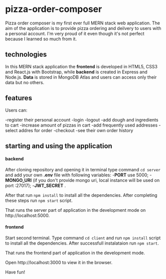 # pizza-order-composer

Pizza order composer is my first ever full MERN stack web application. The aim of the application is to provide pizza ordering and deilvery to users with a personal account. I'm very proud of it even though it's not perfect because I learned so much from it.

## technologies

In this MERN stack application the **frontend** is developed in HTML5, CSS3 and React.js with Bootstrap, while **backend** is created in Express and Node.js.
**Data** is stored in MongoDB Atlas and users can access only their data but no others.

## features

Users can:

-register their personal account
-login
-logout
-add dough and ingredients to cart
-increase amount of pizzas in cart
-add frequently used addresses
-select addres for order
-checkout
-see their own order history

## starting and using the application

#### backend

After cloning repository and opening it in terminal type command `cd server` and add your own **.env** file with following variables: 
-**PORT** use 5000; 
-**MONGO_URI** (if you don't provide mongo uri, local instance will be used on port :27017);
-**JWT_SECRET** . 

After that run `npm install` to install all the dependencies. After completing these steps run `npm start` script.

That runs the server part of application in the development mode on http://localhost:5000.

#### frontend

Start second terminal. Type command `cd client` and run `npm install` script to install all the dependencies. After successfull instalataion run `npm start`.

That runs the frontend part of application in the development mode.

Open http://localhost:3000 to view it in the browser.

Have fun!
